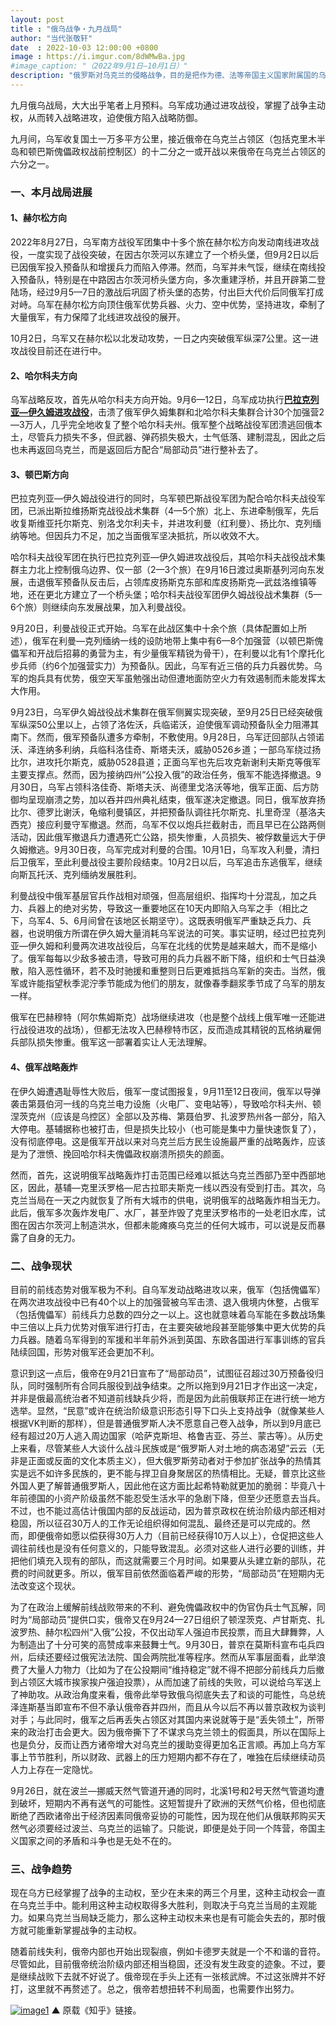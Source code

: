 ```yaml
---
layout: post
title : "俄乌战争・九月战局"
author: "当代张敬轩"
date  : 2022-10-03 12:00:00 +0800
image : https://i.imgur.com/8dWMwBa.jpg
#image_caption: "（2022年9月1日—10月1日）"
description: "俄罗斯对乌克兰的侵略战争，目的是把作为德、法等帝国主义国家附属国的乌克兰的全部或局部重新纳入俄罗斯帝国主义的控制下，乃至于进一步变成殖民地。"
---
```


九月俄乌战局，大大出乎笔者上月预料。乌军成功通过进攻战役，掌握了战争主动权，从而转入战略进攻，迫使俄方陷入战略防御。

<!--more-->

九月间，乌军收复国土一万多平方公里，接近俄帝在乌克兰占领区（包括克里木半岛和顿巴斯傀儡政权战前控制区）的十二分之一或开战以来俄帝在乌克兰占领区的六分之一。

### 一、本月战局进展

#### 1、赫尔松方向

2022年8月27日，乌军南方战役军团集中十多个旅在赫尔松方向发动南线进攻战役，一度实现了战役突破，在因古尔茨河以东建立了一个桥头堡，但9月2日以后已因俄军投入预备队和增援兵力而陷入停滞。然而，乌军并未气馁，继续在南线投入预备队，特别是在中路因古尔茨河桥头堡方向，多次重建浮桥，并且开辟第二登陆场，经过9月5—7日的激战后巩固了桥头堡的态势，付出巨大代价后同俄军打成对峙。乌军在赫尔松方向顶住俄军优势兵器、火力、空中优势，坚持进攻，牵制了大量俄军，有力保障了北线进攻战役的展开。

10月2日，乌军又在赫尔松以北发动攻势，一日之内突破俄军纵深7公里。这一进攻战役目前还在进行中。

#### 2、哈尔科夫方向

乌军战略反攻，首先从哈尔科夫方向开始。9月6—12日，乌军成功执行[__巴拉克列亚—伊久姆进攻战役__](https://www.zhihu.com/question/552502050/answer/2673752112)，击溃了俄军伊久姆集群和北哈尔科夫集群合计30个加强营2—3万人，几乎完全地收复了整个哈尔科夫州。俄军整个战略战役军团溃逃回俄本土，尽管兵力损失不多，但武器、弹药损失极大，士气低落、建制混乱，因此之后也未再返回乌克兰，而是返回后方配合“局部动员”进行整补去了。

#### 3、顿巴斯方向

巴拉克列亚—伊久姆战役进行的同时，乌军顿巴斯战役军团为配合哈尔科夫战役军团，已派出斯拉维扬斯克战役战术集群（4—5个旅）北上、东进牵制俄军，先后收复斯维亚托尔斯克、别洛戈尔利夫卡，并进攻利曼（红利曼）、扬比尔、克列缅纳等地。但因兵力不足，加之当面俄军坚决抵抗，所以收效不大。

哈尔科夫战役军团在执行巴拉克列亚—伊久姆进攻战役后，其哈尔科夫战役战术集群主力北上控制俄乌边界、仅一部（2—3个旅）在9月16日渡过奥斯基列河向东发展，击退俄军预备队反击后，占领库皮扬斯克东部和库皮扬斯克—武兹洛维镇等地，还在更北方建立了一个桥头堡；哈尔科夫战役军团伊久姆战役战术集群（5—6个旅）则继续向东发展战果，加入利曼战役。

9月20日，利曼战役正式开始。乌军在此战区集中十余个旅（具体配置如上所述），俄军在利曼—克列缅纳一线的设防地带上集中有6—8个加强营（以顿巴斯傀儡军和开战后招募的勇营为主，有少量俄军精锐为骨干），在利曼以北有1个摩托化步兵师（约6个加强营实力）为预备队。因此，乌军有近三倍的兵力兵器优势。乌军的炮兵具有优势，俄空天军虽勉强出动但遭地面防空火力有效遏制而未能发挥太大作用。

9月23日，乌军伊久姆战役战术集群在俄军侧翼实现突破，至9月25日已经突破俄军纵深50公里以上，占领了洛佐沃，兵临诺沃，迫使俄军调动预备队全力阻滞其南下。然而，俄军预备队遭多方牵制，不敷使用。9月28日，乌军迂回部队占领诺沃、泽连纳多利纳，兵临科洛佳奇、斯塔夫沃，威胁0526乡道；一部乌军绕过扬比尔，进攻托尔斯克，威胁0528县道；正面乌军也先后攻克新谢利夫斯克等俄军主要支撑点。然而，因为接纳四州“公投入俄”的政治任务，俄军不能选择撤退。9月30日，乌军占领科洛佳奇、斯塔夫沃、尚德里戈洛沃等地，俄军正面、后方防御均呈现崩溃之势，加以吞并四州典礼结束，俄军遂决定撤退。同日，俄军放弃扬比尔、德罗比谢沃，龟缩利曼镇区，并把预备队调往托尔斯克、扎里奇涅（基洛夫西克）接应利曼守军撤退。然而，乌军不仅以炮兵拦截射击，而且早已在公路两侧活动，因此俄军撤退兵力遭遇死亡公路，损失惨重，人员损失、被俘数量远大于伊久姆撤逃。9月30日夜，乌军完成对利曼的合围。10月1日，乌军攻入利曼，清扫后卫俄军，至此利曼战役主要阶段结束。10月2日以后，乌军追击东逃俄军，继续向斯瓦托沃、克列缅纳发展胜利。

利曼战役中俄军基层官兵作战相对顽强，但高层组织、指挥均十分混乱，加之兵力、兵器上的绝对劣势，导致这一重要地区在10天内即陷入乌军之手（相比之下，乌军4、5、6月间曾在该地区长期坚守）。这既表明俄军严重缺乏兵力、兵器，也说明俄方所谓在伊久姆大量消耗乌军说法的可笑。事实证明，经过巴拉克列亚—伊久姆和利曼两次进攻战役后，乌军在北线的优势是越来越大，而不是缩小了。俄军每每以少敌多被击溃，导致可用的兵力兵器不断下降，组织和士气日益涣散，陷入恶性循环，若不及时驰援和重整则日后更难抵挡乌军新的突击。当然，俄军或许能指望秋季泥泞季节能成为他们的朋友，就像春季翻浆季节成了乌军的朋友一样。

俄军在巴赫穆特（阿尔焦姆斯克）战场继续进攻（也是整个战线上俄军唯一还能进行战役进攻的战场），但都无法攻入巴赫穆特市区，反而造成其精锐的瓦格纳雇佣兵部队损失惨重。俄军这一部署着实让人无法理解。

#### 4、俄军战略轰炸

在伊久姆遭遇耻辱性大败后，俄军一度试图报复，9月11至12日夜间，俄军以导弹袭击第聂伯河一线的乌克兰电力设施（火电厂、变电站等），导致哈尔科夫州、顿涅茨克州（应该是乌控区）全部以及苏梅、第聂伯罗、扎波罗热州各一部分，陷入大停电。基辅据称也被打击，但是损失比较小（也可能是集中力量快速恢复了），没有彻底停电。这是俄军开战以来对乌克兰后方民生设施最严重的战略轰炸，应该是为了泄愤、挽回哈尔科夫傀儡政权崩溃所损失的颜面。

然而，首先，这说明俄军战略轰炸打击范围已经难以抵达乌克兰西部乃至中西部地区，因此，基辅—克里沃罗格—尼古拉耶夫斯克一线以西没有受到打击。其次，乌克兰当局在一天之内就恢复了所有大城市的供电，说明俄军的战略轰炸相当无力。此后，俄军多次轰炸发电厂、水厂，甚至炸毁了克里沃罗格市的一处老旧水库，试图在因古尔茨河上制造洪水，但都未能瘫痪乌克兰的任何大城市，可以说是反而暴露了自身的无力。


### 二、战争现状

目前的前线态势对俄军极为不利。自乌军发动战略进攻以来，俄军（包括傀儡军）在两次进攻战役中已有40个以上的加强营被乌军击溃、退入俄境内休整，占俄军（包括傀儡军）前线兵力总数的四分之一以上。这也就意味着乌军能在多数战场集中三倍以上兵力优势对俄军进行打击，在主要突破地段甚至能够集中更大优势的兵力兵器。随着乌军得到的军援和半年前外派到英国、东欧各国进行军事训练的官兵陆续回国，形势对俄军还会更加不利。

意识到这一点后，俄帝在9月21日宣布了“局部动员”，试图征召超过30万预备役归队，同时强制所有合同兵服役到战争结束。之所以拖到9月21日才作出这一决定，并非是俄最高统治者不知道前线缺兵少将，而是因为此前俄联邦正在进行统一地方选举。显然，“民意”或许在统治阶级意识形态引导下口头上支持战争（就像某些人根据VK判断的那样），但是普通俄罗斯人决不愿意自己卷入战争，所以到9月底已经有超过20万人逃入周边国家（哈萨克斯坦、格鲁吉亚、芬兰、蒙古等）。从历史上来看，尽管某些人大谈什么战斗民族或是“俄罗斯人对土地的病态渴望”云云（无非是正面或反面的文化本质主义），但大俄罗斯劳动者对于参加扩张战争的热情其实是远不如许多民族的，更不能与捍卫自身聚居区的热情相比。无疑，普京比这些外国人更了解普通俄罗斯人，因此他在这方面比起希特勒就更加的脆弱：毕竟八十年前德国的小资产阶级虽然不能忍受生活水平的急剧下降，但至少还愿意去当兵。不过，也不能过高估计俄国内部的反战运动，因为普京政权在统治阶级内部还相对稳固，所以征召30万人的工作无论组织得如何混乱、最终还是可以完成的。然而，即便俄帝如愿以偿获得30万人力（目前已经获得10万人以上），仓促把这些人调往前线也是没有任何意义的，只能导致混乱。必须对这些人进行必要的训练，并把他们填充入现有的部队，而这就需要三个月时间。如果要从头建立新的部队，花费的时间就更多。所以，俄军目前依然面临着严峻的形势，“局部动员”在短期内无法改变这个现状。

为了在政治上缓解前线战败带来的不利、避免傀儡政权中的伪官伪兵士气瓦解，同时为“局部动员”提供口实，俄帝又在9月24—27日组织了顿涅茨克、卢甘斯克、扎波罗热、赫尔松四州“入俄”公投，不仅出动军人强迫市民投票，而且大肆舞弊，人为制造出了十分可笑的高赞成率来鼓舞士气。9月30日，普京在莫斯科宣布屯兵四州，后续还要经过俄宪法法院、国会两院批准等程序。然而从军事层面看，此举浪费了大量人力物力（比如为了在公投期间“维持稳定”就不得不把部分前线兵力后撤到占领区大城市挨家挨户强迫投票），从而加速了前线的失败，可以说给乌军送上了神助攻。从政治角度来看，俄帝此举导致俄乌彻底失去了和谈的可能性，乌总统泽连斯基当即宣布不但不承认俄帝吞并四州，而且从今以后不再以普京政权为谈判对手；与此同时，俄军之后再丢失占领区对其国内来说就等于是“丢失领土”，所带来的政治打击会更大。因为俄帝撕下了不谋求乌克兰领土的假面具，所以在国际上也是负分，反而让西方诸帝增大对乌克兰的援助变得更加名正言顺。再加上乌方军事上节节胜利，所以财政、武器上的压力短期内都不存在了，唯独在后续继续动员人力上存在一定隐忧。

9月26日，就在波兰—挪威天然气管道开通的同时，北溪1号和2号天然气管道均遭到破坏，短期内不再有送气的可能性。这短暂提升了欧洲的天然气价格，但也彻底断绝了西欧诸帝出于经济因素同俄帝妥协的可能性，因为现在他们从俄联邦购买天然气必须要经过波兰、乌克兰的运输了。只能说，即便是处于同一个阵营，帝国主义国家之间的矛盾和斗争也是无处不在的。


### 三、战争趋势

现在乌方已经掌握了战争的主动权，至少在未来的两三个月里，这种主动权会一直在乌克兰手中。能利用这种主动权取得多大胜利，则取决于乌克兰当局的主观能力。如果乌克兰当局缺乏能力，那么这种主动权未来也是有可能会失去的，那时俄方就可能重新掌握战争的主动权。

随着前线失利，俄帝内部也开始出现裂痕，例如卡德罗夫就是一个不和谐的音符。尽管如此，目前俄帝统治阶级内部还相当稳固，还没有发生政变的迹象。不过，要是继续战败下去就不好说了。俄帝现在手头上还有一张核武牌。不过这张牌并不好打，这里就不再赘述了。总之，俄帝若想扭转不利局面，也需要作出努力。

[![image1](https://i.imgur.com/lcrvC2X.png)](https://zhuanlan.zhihu.com/p/570262817)
▲ 原载《知乎》链接。

<!--END-->